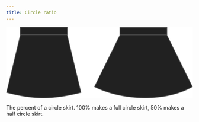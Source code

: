 ```yaml
---
title: Circle ratio
---
```


![Circle ratio](circleratio.svg)

The percent of a circle skirt. 100% makes a full circle skirt, 50% makes a half circle skirt.